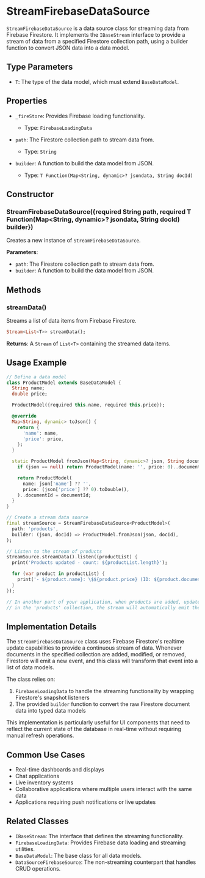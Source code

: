 # StreamFirebaseDataSource

`StreamFirebaseDataSource` is a data source class for streaming data from Firebase Firestore. It implements the `IBaseStream` interface to provide a stream of data from a specified Firestore collection path, using a builder function to convert JSON data into a data model.

## Type Parameters

- `T`: The type of the data model, which must extend `BaseDataModel`.

## Properties

- `_fireStore`: Provides Firebase loading functionality.

  - Type: `FirebaseLoadingData`

- `path`: The Firestore collection path to stream data from.

  - Type: `String`

- `builder`: A function to build the data model from JSON.
  - Type: `T Function(Map<String, dynamic>? jsondata, String docId)`

## Constructor

### StreamFirebaseDataSource({required String path, required T Function(Map<String, dynamic>? jsondata, String docId) builder})

Creates a new instance of `StreamFirebaseDataSource`.

**Parameters**:

- `path`: The Firestore collection path to stream data from.
- `builder`: A function to build the data model from JSON.

## Methods

### streamData()

Streams a list of data items from Firebase Firestore.

```dart
Stream<List<T>> streamData();
```

**Returns**: A `Stream` of `List<T>` containing the streamed data items.

## Usage Example

```dart
// Define a data model
class ProductModel extends BaseDataModel {
  String name;
  double price;

  ProductModel({required this.name, required this.price});

  @override
  Map<String, dynamic> toJson() {
    return {
      'name': name,
      'price': price,
    };
  }

  static ProductModel fromJson(Map<String, dynamic>? json, String documentId) {
    if (json == null) return ProductModel(name: '', price: 0)..documentId = documentId;

    return ProductModel(
      name: json['name'] ?? '',
      price: (json['price'] ?? 0).toDouble(),
    )..documentId = documentId;
  }
}

// Create a stream data source
final streamSource = StreamFirebaseDataSource<ProductModel>(
  path: 'products',
  builder: (json, docId) => ProductModel.fromJson(json, docId),
);

// Listen to the stream of products
streamSource.streamData().listen((productList) {
  print('Products updated - count: ${productList.length}');

  for (var product in productList) {
    print('- ${product.name}: \$${product.price} (ID: ${product.documentId})');
  }
});

// In another part of your application, when products are added, updated, or removed
// in the 'products' collection, the stream will automatically emit the updated list
```

## Implementation Details

The `StreamFirebaseDataSource` class uses Firebase Firestore's realtime update capabilities to provide a continuous stream of data. Whenever documents in the specified collection are added, modified, or removed, Firestore will emit a new event, and this class will transform that event into a list of data models.

The class relies on:

1. `FirebaseLoadingData` to handle the streaming functionality by wrapping Firestore's snapshot listeners
2. The provided `builder` function to convert the raw Firestore document data into typed data models

This implementation is particularly useful for UI components that need to reflect the current state of the database in real-time without requiring manual refresh operations.

## Common Use Cases

- Real-time dashboards and displays
- Chat applications
- Live inventory systems
- Collaborative applications where multiple users interact with the same data
- Applications requiring push notifications or live updates

## Related Classes

- `IBaseStream`: The interface that defines the streaming functionality.
- `FirebaseLoadingData`: Provides Firebase data loading and streaming utilities.
- `BaseDataModel`: The base class for all data models.
- `DataSourceFirebaseSource`: The non-streaming counterpart that handles CRUD operations.
